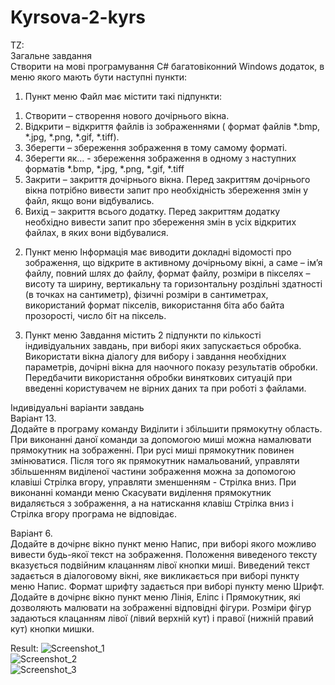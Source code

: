 # Kyrsova-2-kyrs
TZ:  
Загальне завдання  
Створити на мові програмування C# багатовіконний Windows додаток, в меню якого мають бути наступні пункти: 
1. Пункт меню Файл має містити такі підпункти: 
1) Створити – створення нового дочірнього вікна. 
2) Відкрити – відкриття файлів із зображеннями ( формат файлів *.bmp, *.jpg, *.png, *.gif, *.tiff). 
3) Зберегти – збереження зображення в тому самому форматі. 
4) Зберегти як… - збереження зображення в одному з наступних форматів *.bmp, *.jpg, *.png, *.gif, *.tiff 
5) Закрити – закриття дочірнього вікна. Перед закриттям дочірнього вікна потрібно вивести запит про необхідність збереження змін у файл, якщо вони відбувались. 
6) Вихід – закриття всього додатку. Перед закриттям додатку необхідно вивести запит про збереження змін в усіх відкритих файлах, в яких вони відбувалися. 

2. Пункт меню Інформація має виводити докладні відомості про зображення, що відкрите в активному дочірньому вікні, а саме – ім’я файлу, повний шлях до файлу, формат файлу, розміри в пікселях – висоту та ширину, вертикальну та горизонтальну роздільні здатності (в точках на сантиметр), фізичні розміри в сантиметрах, використаний формат пікселів, використання біта або байта прозорості, число біт на піксель. 

3. Пункт меню Завдання містить 2 підпункти по кількості індивідуальних завдань, при виборі яких запускається обробка. 
Використати вікна діалогу для вибору і завдання необхідних параметрів, дочірні вікна для наочного показу результатів обробки. Передбачити використання обробки виняткових ситуацій при введенні користувачем не вірних даних та при роботі з файлами.  

Індивідуальні варіанти завдань  
Варіант 13.  
Додайте в програму команду Виділити і збільшити прямокутну область. При виконанні даної команди за допомогою миші можна намалювати прямокутник на зображенні. При русі миші прямокутник повинен змінюватися. Після того як прямокутник намальований, управляти збільшенням виділеної частини зображення можна за допомогою клавіші Стрілка вгору, управляти зменшенням - Стрілка вниз. При виконанні команди меню Скасувати виділення прямокутник видаляється з зображення, а на натискання клавіш Стрілка вниз і Стрілка вгору програма не відповідає.  

Варіант 6.  
Додайте в дочірнє вікно пункт меню Напис, при виборі якого можливо вивести будь-якої текст на зображення. Положення виведеного тексту вказується подвійним клацанням лівої кнопки миші. Виведений текст задається в діалоговому вікні, яке викликається при виборі пункту меню Напис. Формат шрифту задається при виборі пункту меню Шрифт. Додайте в дочірнє вікно пункт меню Лінія, Еліпс і Прямокутник, які дозволяють малювати на зображенні відповідні фігури. Розміри фігур задаються клацанням лівої (лівий верхній кут) і правої (нижній правий кут) кнопки мишки.

Result:
![Screenshot_1](https://user-images.githubusercontent.com/49323900/188309149-da443fb4-c9ce-4906-bd3c-cd68e84d54c2.png)  
![Screenshot_2](https://user-images.githubusercontent.com/49323900/188309153-25fc2f62-9de8-467b-999f-cc9b424e86f0.png)  
![Screenshot_3](https://user-images.githubusercontent.com/49323900/188309155-9305c1bb-94a6-4adc-a7b2-7af01c991e05.png)  
